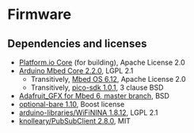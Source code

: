 # Firmware

## Dependencies and licenses

* [Platform.io Core](https://platformio.org) (for building), Apache License 2.0
* [Arduino Mbed Core 2.2.0](https://github.com/arduino/ArduinoCore-mbed), LGPL 2.1
    * Transitively, [Mbed OS 6.12](https://os.mbed.com/mbed-os/), Apache License 2.0
    * Transitively, [pico-sdk 1.0.1](https://github.com/raspberrypi/pico-sdk), 3 clause BSD
* [Adafruit_GFX for Mbed 6, master branch](https://github.com/magnusnordlander/Adafruit_GFX_Mbed6), BSD
* [optional-bare 1.10](https://github.com/martinmoene/optional-bare), Boost license
* [arduino-libraries/WiFiNINA 1.8.12](https://github.com/arduino-libraries/WiFiNINA), LGPL 2.1
* [knolleary/PubSubClient 2.8.0](https://github.com/knolleary/pubsubclient), MIT
